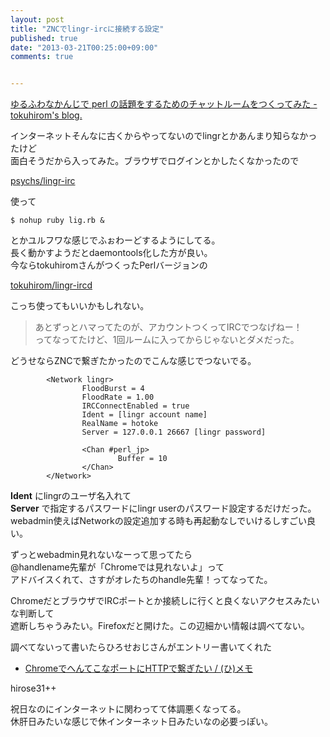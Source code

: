 ```yaml
---
layout: post
title: "ZNCでlingr-ircに接続する設定"
published: true
date: "2013-03-21T00:25:00+09:00"
comments: true


---
```


[ゆるふわなかんじで perl の話題をするためのチャットルームをつくってみた - tokuhirom's blog.](http://blog.64p.org/entry/2013/03/13/195515)  

インターネットそんなに古くからやってないのでlingrとかあんまり知らなかったけど  
面白そうだから入ってみた。ブラウザでログインとかしたくなかったので  

[psychs/lingr-irc](https://github.com/psychs/lingr-irc)  

使って

```
$ nohup ruby lig.rb &
```

とかユルフワな感じでふぉわーどするようにしてる。  
長く動かすようだとdaemontools化した方が良い。  
今ならtokuhiromさんがつくったPerlバージョンの  

[tokuhirom/lingr-ircd](https://github.com/tokuhirom/lingr-ircd)  
  
こっち使ってもいいかもしれない。  
  
> あとずっとハマってたのが、アカウントつくってIRCでつなげねー！  
> ってなってたけど、1回ルームに入ってからじゃないとダメだった。  
  
どうせならZNCで繋ぎたかったのでこんな感じでつないでる。  

```
        <Network lingr>
                FloodBurst = 4
                FloodRate = 1.00
                IRCConnectEnabled = true
                Ident = [lingr account name]
                RealName = hotoke
                Server = 127.0.0.1 26667 [lingr password]

                <Chan #perl_jp>
                        Buffer = 10
                </Chan>
        </Network>
```

**Ident** にlingrのユーザ名入れて  
**Server** で指定するパスワードにlingr userのパスワード設定するだけだった。  
webadmin使えばNetworkの設定追加する時も再起動なしでいけるしすごい良い。  
  
ずっとwebadmin見れないなーって思ってたら  
@handlename先輩が「Chromeでは見れないよ」って  
アドバイスくれて、さすがオレたちのhandle先輩！ってなってた。  
  
ChromeだとブラウザでIRCポートとか接続しに行くと良くないアクセスみたいな判断して  
遮断しちゃうみたい。Firefoxだと開けた。この辺細かい情報は調べてない。  
  
調べてないって書いたらひろせおじさんがエントリー書いてくれた  
  
 - [ChromeでへんてこなポートにHTTPで繋ぎたい / (ひ)メモ](http://d.hatena.ne.jp/hirose31/20130327/1364362758)  
  
hirose31++
  
祝日なのにインターネットに関わってて体調悪くなってる。  
休肝日みたいな感じで休インターネット日みたいなの必要っぽい。
